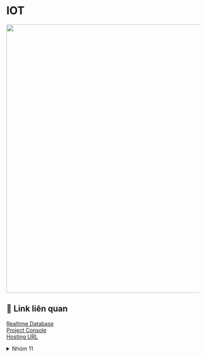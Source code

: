 
# IOT


<p align="center">
  <img width="700" align="center" src="https://c.tenor.com/hVmM21uY9hEAAAAC/homer-simpson.gif" />
</p>


## 🚀 Link liên quan

[Realtime Database](https://console.firebase.google.com/u/0/project/test-zkz/database/test-zkz-default-rtdb/data)<br />
[Project Console](https://console.firebase.google.com/project/test-zkz/overview) <br />
[Hosting URL](https://test-zkz.web.app)


<details>
<summary>Nhóm 11</summary>


| Họ và Tên | MSSV |
|-----:|---------------|
|Bùi Tấn Đạt|B2012493|
|Nguyễn Hoàng Khiêm|B2012510|
|Lê Phú Nhuận |B2012453|
|Lê Thành Trung|B2012477|
|Lê Minh Nhựt|B2012454|
|Nguyễn Thành Nhân|B2012452|


</details>

